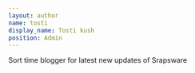 ```yaml
---
layout: author
name: tosti
display_name: Tosti kush
position: Admin
---
```

Sort time blogger for latest new updates of Srapsware